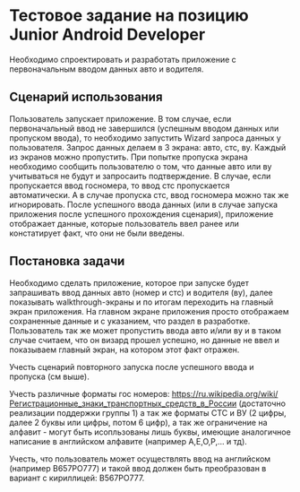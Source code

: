 # Тестовое задание на позицию Junior Android Developer

Необходимо спроектировать и разработать приложение с первоначальным вводом данных авто и водителя.

## Сценарий использования

Пользователь запускает приложение. В том случае, если первоначальный ввод не завершился (успешным вводом данных или пропуском ввода), то необходимо запустить Wizard запроса данных у пользователя.
Запрос данных делаем в 3 экрана: авто, стс, ву. Каждый из экранов можно пропустить. При попытке пропуска экрана необходимо сообщить пользователю о том, что данные авто или ву учитываться не будут и запросаить подтверждение. В случае, если пропускается ввод госномера, то ввод стс пропускается автоматически. А в случае пропуска стс, ввод госномера можно так же игнорировать.
После успешного ввода данных (или в случае запуска приложения после успешного прохождения сценария), приложение отображает данные, которые пользователь ввел ранее или констатирует факт, что они не были введены. 

## Постановка задачи

Необходимо сделать приложение, которое при запуске будет запрашивать ввод данных авто (номер и стс) и водителя (ву), далее показывать walkthrough-экраны и по итогам переходить на главный экран приложения. На главном экране приложения просто отображаем сохраненные данные и с указанием, что раздел в разработке. Пользователь так же может пропустить ввода авто и/или ву и в таком случае считаем, что он визард прошел успешно, но данные не ввел и показываем главный экран, на котором этот факт отражен.

Учесть сценарий повторного запуска после успешного ввода и пропуска (см выше).

Учесть различные форматы гос номеров: https://ru.wikipedia.org/wiki/Регистрационные_знаки_транспортных_средств_в_России (достаточно реализации поддержки группы 1) а так же форматы СТС и ВУ (2 цифры, далее 2 буквы или цифры, потом 6 цифр), а так же ограничение на алфавит - могут быть исопльзованы лишь буквы, имеющие аналогичное написание в английском алфавите (например А,Е,О,Р,... и тд).


Учесть, что пользователь может осуществлять ввод на английском (например В657PO777) и такой ввод должен быть преобразован в вариант с кириллицей: В567РО777.
